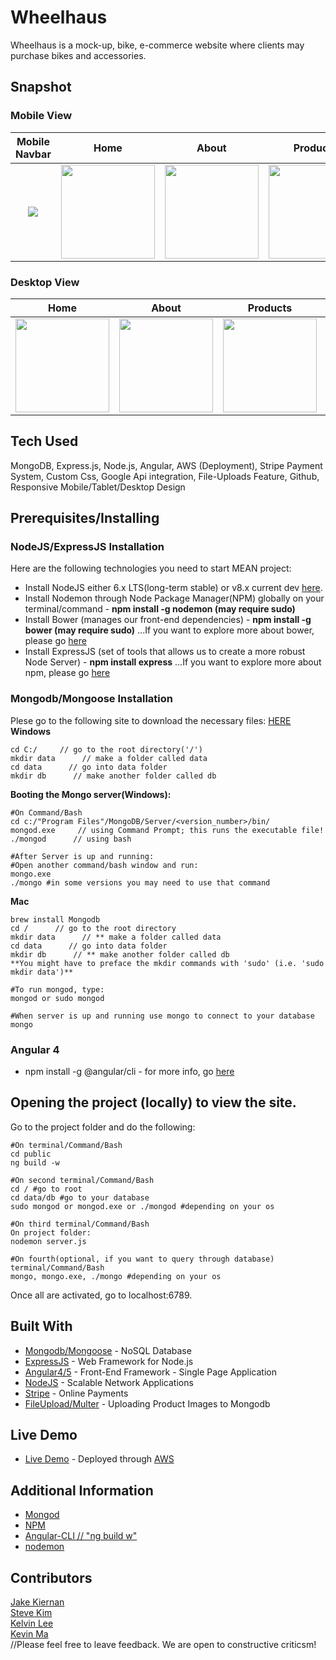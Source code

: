 # Wheelhaus

Wheelhaus is a mock-up, bike, e-commerce website where clients may purchase bikes and accessories.

## Snapshot

### Mobile View
Mobile Navbar |Home |  About | Products | Shopping Cart | Empty Cart|
:---------------:|:-----:|:------:|:---------:|:--------------:|:------------
<img src="https://user-images.githubusercontent.com/25072657/33099994-b11481ac-cec7-11e7-94f6-c379384f470a.png"> | <img src="https://user-images.githubusercontent.com/25072657/33100137-2a101602-cec8-11e7-9276-2ae6aee7ea04.png" width="150"> |<img src="https://user-images.githubusercontent.com/25072657/33100041-d43c6f50-cec7-11e7-8308-46d0351c60a0.png" width="150">|<img src="https://user-images.githubusercontent.com/25072657/33100169-446f199e-cec8-11e7-9960-feb50063df05.png" width="150"> | <img src="https://user-images.githubusercontent.com/25072657/33100220-78ea9f36-cec8-11e7-8f9b-a8e2f2c55796.png" width="150"> | <img src="https://user-images.githubusercontent.com/25072657/33100246-8bf2475a-cec8-11e7-9752-680571501325.png" width="150">

### Desktop View
Home |  About | Products | Shopping Cart | Empty Cart|
:-----:|:-------:|:---------:|:--------------:|:------------:
<img src="https://user-images.githubusercontent.com/25072657/33100328-d1155d36-cec8-11e7-818d-ab218aa6f2c9.png" width="150"> | <img src="https://user-images.githubusercontent.com/25072657/33100358-f32525fa-cec8-11e7-9b29-7851fae19d50.png" width="150"> |<img src="https://user-images.githubusercontent.com/25072657/33100424-2427388c-cec9-11e7-9160-3ae30bd15cdd.png" width="150">|<img src="https://user-images.githubusercontent.com/25072657/33100448-45d5b738-cec9-11e7-9307-fbb6acf05a87.png" width="150"> | <img src="https://user-images.githubusercontent.com/25072657/33100502-785db606-cec9-11e7-8d9b-d10434af4c4f.png" width="150"> 


## Tech Used
MongoDB, Express.js, Node.js, Angular, AWS (Deployment), Stripe Payment System, Custom Css, Google Api integration, File-Uploads Feature, Github, Responsive Mobile/Tablet/Desktop Design


## Prerequisites/Installing

### NodeJS/ExpressJS Installation
Here are the following technologies you need to start MEAN project:
* Install NodeJS either 6.x LTS(long-term stable) or v8.x current dev [here](https://nodejs.org/).
* Install Nodemon through Node Package Manager(NPM) globally on your terminal/command - **npm install -g nodemon (may require sudo)**
* Install Bower (manages our front-end dependencies) - **npm install -g bower (may require sudo)**
...If you want to explore more about bower, please go [here](http://bower.io)
* Install ExpressJS (set of tools that allows us to create a more robust Node Server) - **npm install express**
...If you want to explore more about npm, please go [here](https://docs.npmjs.com/cli/npm)

### Mongodb/Mongoose Installation

Plese go to the following site to download the necessary files: [HERE](https://www.mongodb.com/download-center#community)
**Windows**
```
cd C:/     // go to the root directory('/')
mkdir data      // make a folder called data
cd data      // go into data folder
mkdir db      // make another folder called db
```
**Booting the Mongo server(Windows):**
```
#On Command/Bash
cd c:/"Program Files"/MongoDB/Server/<version_number>/bin/
mongod.exe     // using Command Prompt; this runs the executable file!
./mongod      // using bash

#After Server is up and running:
#Open another command/bash window and run:
mongo.exe
./mongo #in some versions you may need to use that command
```
**Mac**
```
brew install Mongodb
cd /      // go to the root directory
mkdir data      // ** make a folder called data
cd data      // go into data folder
mkdir db      // ** make another folder called db
**You might have to preface the mkdir commands with 'sudo' (i.e. 'sudo mkdir data')**

#To run mongod, type:
mongod or sudo mongod

#When server is up and running use mongo to connect to your database
mongo
```

### Angular 4

* npm install -g @angular/cli - for more info, go [here](https://github.com/angular/angular-cli#generating-and-serving-an-angular-project-via-a-development-server)


## Opening the project (locally) to view the site.

Go to the project folder and do the following:

```
#On terminal/Command/Bash
cd public
ng build -w

#On second terminal/Command/Bash
cd / #go to root
cd data/db #go to your database
sudo mongod or mongod.exe or ./mongod #depending on your os

#On third terminal/Command/Bash
On project folder:
nodemon server.js

#On fourth(optional, if you want to query through database) terminal/Command/Bash
mongo, mongo.exe, ./mongo #depending on your os

```

Once all are activated, go to localhost:6789.

## Built With

* [Mongodb/Mongoose](https://www.mongodb.com/) - NoSQL Database
* [ExpressJS](https://expressjs.com/) - Web Framework for Node.js
* [Angular4/5](https://angular.io/) - Front-End Framework - Single Page Application 
* [NodeJS](https://nodejs.org/en/) - Scalable Network Applications
* [Stripe](https://stripe.com/) - Online Payments
* [FileUpload/Multer](https://scotch.io/tutorials/express-file-uploads-with-multer) - Uploading Product Images to Mongodb

## Live Demo

* [Live Demo](http://54.146.235.215/) - Deployed through [AWS](https://aws.amazon.com/)


## Additional Information
- [Mongod](https://docs.mongodb.com/manual/reference/program/mongod/) </br>
- [NPM](https://docs.npmjs.com/) </br>
- [Angular-CLI // "ng build w"](https://github.com/angular/angular-cli) </br>
- [nodemon](https://github.com/remy/nodemon)


## Contributors
[Jake Kiernan](https://github.com/jakekiernan/)
</br>
[Steve Kim](https://github.com/Suykim21)
</br>
[Kelvin Lee](https://github.com/hiimkelvin)
</br>
[Kevin Ma](https://github.com/KMA91)
</br>
//Please feel free to leave feedback. We are open to constructive criticsm!
